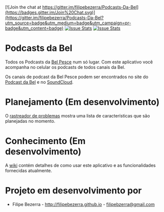 [![Join the chat at https://gitter.im/filipebezerra/Podcasts-Da-Bel](https://badges.gitter.im/Join%20Chat.svg)](https://gitter.im/filipebezerra/Podcasts-Da-Bel?utm_source=badge&utm_medium=badge&utm_campaign=pr-badge&utm_content=badge)
[![Issue Stats](http://issuestats.com/github/filipebezerra/Podcasts-Da-Bel/badge/pr?style=flat)](http://issuestats.com/github/filipebezerra/Podcasts-Da-Bel)
[![Issue Stats](http://issuestats.com/github/filipebezerra/Podcasts-Da-Bel/badge/issue?style=flat)](http://issuestats.com/github/filipebezerra/Podcasts-Da-Bel)

# Podcasts da Bel

Todos os Podcasts da [Bel Pesce][1] num só lugar. Com este aplicativo você acompanha no celular os podcasts de todos canais da Bel.

Os canais de podcast da Bel Pesce podem ser encontrados no site do [Podcast da Bel][2] e no [SoundCloud][3].

# Planejamento (Em desenvolvimento)
O [rastreador de problemas][5] mostra uma lista de características que são planejadas no momento.

# Conhecimento (Em desenvolvimento)
A [wiki][6] contém detalhes de como usar este aplicativo e as funcionalidades fornecidas atualmente.

# Projeto em desenvolvimento por
* Filipe Bezerra - http://filipebezerra.github.io - filipebzerra@gmail.com

[1]: http://belpesce.com.br/
[2]: http://podcastdabel.com.br/
[3]: https://soundcloud.com/belpesce/sets
[4]: https://raw.githubusercontent.com/filipebezerra/Podcasts-Da-Bel/master/art/showcase/Showcase.png
[5]: https://github.com/filipebezerra/Podcasts-Da-Bel/issues
[6]: https://github.com/filipebezerra/Podcasts-Da-Bel/wiki
